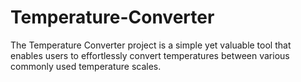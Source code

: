 # Temperature-Converter
The Temperature Converter project is a simple yet valuable tool that enables users to effortlessly convert temperatures between various commonly used temperature scales.
